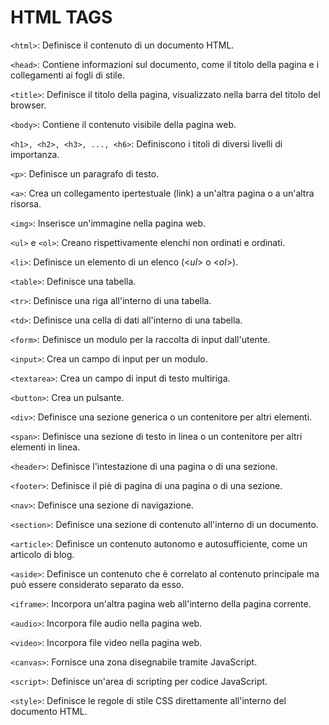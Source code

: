 # HTML TAGS

```<html>```: Definisce il contenuto di un documento HTML.

```<head>```: Contiene informazioni sul documento, come il titolo della pagina e i collegamenti ai fogli di stile.

```<title>```: Definisce il titolo della pagina, visualizzato nella barra del titolo del browser.

```<body>```: Contiene il contenuto visibile della pagina web.

```<h1>, <h2>, <h3>, ..., <h6>```: Definiscono i titoli di diversi livelli di importanza.

```<p>```: Definisce un paragrafo di testo.

```<a>```: Crea un collegamento ipertestuale (link) a un'altra pagina o a un'altra risorsa.

```<img>```: Inserisce un'immagine nella pagina web.

```<ul>``` e ```<ol>```: Creano rispettivamente elenchi non ordinati e ordinati.

```<li>```: Definisce un elemento di un elenco (<*ul*> o <*ol*>).

```<table>```: Definisce una tabella.

```<tr>```: Definisce una riga all'interno di una tabella.

```<td>```: Definisce una cella di dati all'interno di una tabella.

```<form>```: Definisce un modulo per la raccolta di input dall'utente.

```<input>```: Crea un campo di input per un modulo.

```<textarea>```: Crea un campo di input di testo multiriga.

```<button>```: Crea un pulsante.

```<div>```: Definisce una sezione generica o un contenitore per altri elementi.

```<span>```: Definisce una sezione di testo in linea o un contenitore per altri elementi in linea.

```<header>```: Definisce l'intestazione di una pagina o di una sezione.

```<footer>```: Definisce il piè di pagina di una pagina o di una sezione.

```<nav>```: Definisce una sezione di navigazione.

```<section>```: Definisce una sezione di contenuto all'interno di un documento.

```<article>```: Definisce un contenuto autonomo e autosufficiente, come un articolo di blog.

```<aside>```: Definisce un contenuto che è correlato al contenuto principale ma può essere considerato separato da esso.

```<iframe>```: Incorpora un'altra pagina web all'interno della pagina corrente.

```<audio>```: Incorpora file audio nella pagina web.

```<video>```: Incorpora file video nella pagina web.

```<canvas>```: Fornisce una zona disegnabile tramite JavaScript.

```<script>```: Definisce un'area di scripting per codice JavaScript.

```<style>```: Definisce le regole di stile CSS direttamente all'interno del documento HTML.